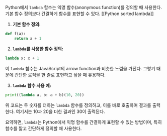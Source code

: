 Python에서 `lambda` 함수는 익명 함수(anonymous function)를 정의할 때 사용한다. 기본 함수 정의보다 간결하게 함수를 표현할 수 있다.
[[Python sorted lambda]]

1. **기본 함수 정의:**

```python
def f(a):
    return a + 1
```

2. **`lambda`를 사용한 함수 정의:**

```python
lambda x: x + 1
```

이 `lambda` 함수는 JavaScript의 arrow function과 비슷한 느낌을 가진다. 그렇기 때문에 간단한 로직을 한 줄로 표현하고 싶을 때 유용하다.

3. **`lambda` 함수 사용 예:**

```python
print((lambda a, b: a + b)(10, 20))
```

위 코드는 두 숫자를 더하는 `lambda` 함수를 정의하고, 이를 바로 호출하여 결과를 출력한다. 여기서는 10과 20을 더한 결과인 30이 출력된다.

요약하면, `lambda`는 Python에서 익명 함수를 간결하게 표현할 수 있는 방법이며, 특히 함수를 짧고 간단하게 정의할 때 사용한다.